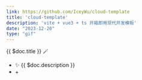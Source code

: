 ```yaml
---
link: https://github.com/IceyWu/cloud-template
title: 'cloud-template'
description: 'vite + vue3 + ts 开箱即用现代开发模板'
date: "2023-12-20"
type: "gif"
---
```


{{ $doc.title }} 🪄

- ✨ {{ $doc.description }}
- <span i-logos-typescript-icon></span> + <span i-logos-vue></span>